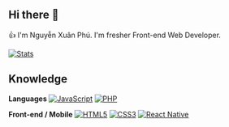 ## Hi there 👋
  
👍 I'm Nguyễn Xuân Phú. I'm fresher Front-end Web Developer.  

[![Stats](https://github-readme-stats.vercel.app/api?username=pcodejsa)](https://github-readme-stats.vercel.app/api?username=pcodejs)  

## Knowledge
**Languages**
[![JavaScript](https://img.shields.io/badge/-JavaScript-black?style=flat-square&logo=javascript&link=https://github.com/pcodejs/)](https://github.com/pcodejs/)
[![PHP](https://img.shields.io/badge/-PHP-black?style=flat-square&logo=php&logoColor=white&link=https://github.com/pcodejs/)](https://github.com/pcodejs/)

**Front-end / Mobile**
[![HTML5](https://img.shields.io/badge/-HTML5-E34F26?style=flat-square&logo=html5&logoColor=white&link=https://github.com/KhawajaAli246/)](https://github.com/pcodejs/)
[![CSS3](https://img.shields.io/badge/-CSS3-1572B6?style=flat-square&logo=css3&link=https://github.com/KhawajaAli246/)](https://github.com/pcodejs/)
[![React Native](https://img.shields.io/badge/-ReactNative-black?style=flat-square&logo=react)](https://github.com/pcodejs/)

<!--
**pcodejs/pcodejs** is a ✨ _special_ ✨ repository because its `README.md` (this file) appears on your GitHub profile.

Here are some ideas to get you started:

- 🔭 I’m currently working on ...
- 🌱 I’m currently learning React Native
- 👯 I’m looking to collaborate on ...
- 🤔 I’m looking for help with ...
- 💬 Ask me about ...
- 📫 How to reach me: <a href="tel:+84935846075">0935 846 075</a>
- 😄 Pronouns: ...
- ⚡ Fun fact: ...
-->
